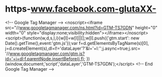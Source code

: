 # https-www.facebook.com-glutaXX-
&lt;!-- Google Tag Manager --> &lt;noscript>&lt;iframe src="//www.googletagmanager.com/ns.html?id=GTM-TS7GDN" height="0" width="0" style="display:none;visibility:hidden">&lt;/iframe>&lt;/noscript> &lt;script>(function(w,d,s,l,i){w[l]=w[l]||[];w[l].push({'gtm.start': new Date().getTime(),event:'gtm.js'});var f=d.getElementsByTagName(s)[0], j=d.createElement(s),dl=l!='dataLayer'?'&amp;l='+l:'';j.async=true;j.src= '//www.googletagmanager.com/gtm.js?id='+i+dl;f.parentNode.insertBefore(j,f); })(window,document,'script','dataLayer','GTM-TS7GDN');&lt;/script> &lt;!-- End Google Tag Manager -->
